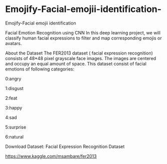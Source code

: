 # Emojify-Facial-emojii-identification-
Emojify-Facial emojii identification 

Facial Emotion Recognition using CNN
In this deep learning project, we will classify human facial expressions to filter and map corresponding emojis or avatars.

About the Dataset
The FER2013 dataset ( facial expression recognition) consists of 48*48 pixel grayscale face images. The images are centered and occupy an equal amount of space. This dataset consist of facial emotions of following categories:

0:angry

1:disgust

2:feat

3:happy

4:sad

5:surprise

6:natural

Download Dataset: Facial Expression Recognition Dataset

https://www.kaggle.com/msambare/fer2013

